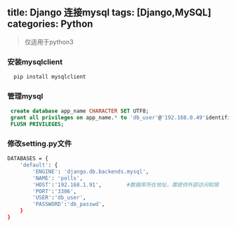title: Django 连接mysql
tags: [Django,MySQL]
categories: Python
---
>仅适用于python3

### 安装mysqlclient
```bash
  pip install mysqlclient
```

### 管理mysql 
```sql
 create database app_name CHARACTER SET UTF8;
 grant all privileges on app_name.* to 'db_user'@'192.168.0.49'identified by 'db_passwd' with grant;
 FLUSH PRIVILEGES;
```
<!-- more -->

### 修改setting.py文件
```bash
DATABASES = {
    'default': {
        'ENGINE': 'django.db.backends.mysql',
        'NAME': 'polls',       
        'HOST':'192.168.1.91',        #数据库所在地址，需提供外部访问权限
        'PORT':'3306',
        'USER':'db_user',
        'PASSWORD':'db_passwd',
    }
}
```